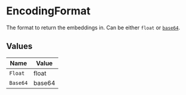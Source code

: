 # EncodingFormat

The format to return the embeddings in. Can be either `float` or [`base64`](https://pypi.org/project/pybase64/).


## Values

| Name     | Value    |
| -------- | -------- |
| `Float`  | float    |
| `Base64` | base64   |